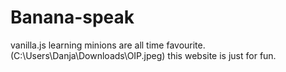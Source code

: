 # Banana-speak
vanilla.js learning
minions are all time favourite.
(C:\Users\Danja\Downloads\OIP.jpeg)
this website is just for fun.
